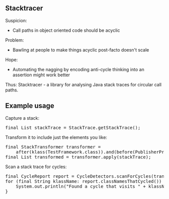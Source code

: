 ## Stacktracer

Suspicion:
* Call paths in object oriented code should be acyclic

Problem:
* Bawling at people to make things acyclic post-facto doesn't scale

Hope:
* Automating the nagging by encoding anti-cycle thinking into an assertion might work better

Thus: Stacktracer - a library for analysing Java stack traces for circular call paths.

## Example usage

Capture a stack:

<pre>
final List<StackTraceElement> stackTrace = StackTrace.getStackTrace();
</pre>

Transform it to include just the elements you like:

<pre>
final StackTransformer transformer = 
    after(klass(TestFramework.class)).and(before(PublisherProxy.class))
final List<StackTraceElement> transformed = transformer.apply(stackTrace);
</pre>

Scan a stack trace for cycles:

<pre>
final CycleReport report = CycleDetectors.scanForCycles(transformed);
for (final String klassName: report.classNamesThatCycled()) {
    System.out.println("Found a cycle that visits " + klassName + " at least twice!");
}
</pre>